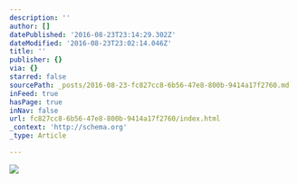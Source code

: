 ```yaml
---
description: ''
author: []
datePublished: '2016-08-23T23:14:29.302Z'
dateModified: '2016-08-23T23:02:14.046Z'
title: ''
publisher: {}
via: {}
starred: false
sourcePath: _posts/2016-08-23-fc827cc8-6b56-47e8-800b-9414a17f2760.md
inFeed: true
hasPage: true
inNav: false
url: fc827cc8-6b56-47e8-800b-9414a17f2760/index.html
_context: 'http://schema.org'
_type: Article

---
```

![](https://the-grid-user-content.s3-us-west-2.amazonaws.com/d4efdeab-a76b-4b53-a619-7847c4766b4b.jpg)